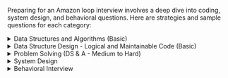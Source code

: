 Preparing for an Amazon loop interview involves a deep dive into coding, system design, and behavioral questions. Here are strategies and sample questions for each category:
<details>
  <summary> Data Structures and Algorithms (Basic) </summary>

## 1. Coding (Data Structures & Algorithms)
For this round, focus on fundamental data structures and algorithms. Practice problems on arrays, strings, linked lists, trees, graphs, sorting, searching, and dynamic programming.

### Two Sum
```cpp
vector<int> twoSum(vector<int>& nums, int target) {
    unordered_map<int, int> map;
    for (int i = 0; i < nums.size(); i++) {
        int complement = target - nums[i];
        if (map.find(complement) != map.end()) {
            return {map[complement], i};
        }
        map[nums[i]] = i;
    }
    return {};
}
```

### Reverse Linked List
```cpp
ListNode* reverseList(ListNode* head) {
    ListNode* prev = nullptr;
    while (head) {
        ListNode* next = head->next;
        head->next = prev;
        prev = head;
        head = next;
    }
    return prev;
}
```

### Valid Parentheses
```cpp
bool isValid(string s) {
    stack<char> stack;
    unordered_map<char, char> map = {{')', '('}, {'}', '{'}, {']', '['}};
    for (char c : s) {
        if (map.find(c) != map.end()) {
            if (stack.empty() || stack.top() != map[c]) return false;
            stack.pop();
        } else {
            stack.push(c);
        }
    }
    return stack.empty();
}
```

### Merge Intervals
```cpp
vector<vector<int>> merge(vector<vector<int>>& intervals) {
    if (intervals.empty()) return {};
    sort(intervals.begin(), intervals.end());
    vector<vector<int>> merged;
    merged.push_back(intervals[0]);
    for (auto& interval : intervals) {
        if (interval[0] <= merged.back()[1]) {
            merged.back()[1] = max(merged.back()[1], interval[1]);
        } else {
            merged.push_back(interval);
        }
    }
    return merged;
}
```

### Binary Tree Level Order Traversal
```cpp
vector<vector<int>> levelOrder(TreeNode* root) {
    vector<vector<int>> result;
    if (!root) return result;
    queue<TreeNode*> q;
    q.push(root);
    while (!q.empty()) {
        int size = q.size();
        vector<int> level;
        for (int i = 0; i < size; i++) {
            TreeNode* node = q.front();
            q.pop();
            level.push_back(node->val);
            if (node->left) q.push(node->left);
            if (node->right) q.push(node->right);
        }
        result.push_back(level);
    }
    return result;
}
```

### Longest Substring Without Repeating Characters
```cpp
int lengthOfLongestSubstring(string s) {
    vector<int> map(256, -1);
    int left = 0, right = 0, maxLength = 0;
    while (right < s.length()) {
        if (map[s[right]] != -1) {
            left = max(map[s[right]] + 1, left);
        }
        map[s[right]] = right;
        maxLength = max(maxLength, right - left + 1);
        right++;
    }
    return maxLength;
}
```

### Find Median from Data Stream
```cpp
class MedianFinder {
    priority_queue<int> maxHeap; // Left half
    priority_queue<int, vector<int>, greater<int>> minHeap; // Right half

public:
    void addNum(int num) {
        maxHeap.push(num);
        minHeap.push(maxHeap.top());
        maxHeap.pop();
        if (maxHeap.size() < minHeap.size()) {
            maxHeap.push(minHeap.top());
            minHeap.pop();
        }
    }
    
    double findMedian() {
        return maxHeap.size() > minHeap.size() ? maxHeap.top() : (maxHeap.top() + minHeap.top()) / 2.0;
    }
};
```

### Top K Frequent Elements
```cpp
vector<int> topKFrequent(vector<int>& nums, int k) {
    unordered_map<int, int> count;
    for (int num : nums) count[num]++;
    priority_queue<pair<int, int>> pq;
    for (auto& p : count) pq.push({p.second, p.first});
    vector<int> result;
    for (int i = 0; i < k; i++) {
        result.push_back(pq.top().second);
        pq.pop();
    }
    return result;
}
```

### Word Ladder
```cpp
int ladderLength(string beginWord, string endWord, vector<string>& wordList) {
    unordered_set<string> wordSet(wordList.begin(), wordList.end());
    if (wordSet.find(endWord) == wordSet.end()) {
        return 0;
    }

    queue<pair<string, int>> q;
    q.push({beginWord, 1});

    while (!q.empty()) {
        auto [currentWord, level] = q.front();
        q.pop();

        if (currentWord == endWord) {
            return level;
        }

        for (int i = 0; i < currentWord.size(); ++i) {
            string temp = currentWord;
            for (char c = 'a'; c <= 'z'; ++c) {
                temp[i] = c;
                if (temp == currentWord) continue;
                if (wordSet.find(temp) != wordSet.end()) {
                    q.push({temp, level + 1});
                    wordSet.erase(temp);
                }
            }
        }
    }

    return 0;
}
```

### Trapping Rain Water
```cpp
int trap(vector<int>& height) {
    int left = 0, right = height.size() - 1, leftMax = 0, rightMax = 0, water = 0;
    while (left < right) {
        if (height[left] < height[right]) {
            leftMax = max(leftMax, height[left]);
            water += leftMax - height[left];
            left++;
        } else {
            rightMax = max(rightMax, height[right]);
            water += rightMax - height[right];
            right--;
        }
    }
    return water;
}
```

### Preparation Tips
- Practice Regularly: Use platforms like LeetCode, HackerRank, and CodeSignal.
- Understand Fundamentals: Focus on time complexity, space complexity, and edge cases.
- Mock Interviews: Simulate real interview conditions with peers or using interview prep tools.
</details>

<details>
  <summary> Data Structure Design - Logical and Maintainable Code (Basic) </summary>
## 2. Coding (Ability to Write Logical & Maintainable Code)
Here, focus on writing clean, efficient, and well-structured code. Emphasize code readability, modularity, and proper use of data structures.

### LRU Cache Implementation
Operations:
*	put(key, value) – Insert or update key-value pair.
*	get(key) – Return the value if key exists, otherwise return -1.

Hint:
Use Hash Map + Doubly Linked List.
*	Hash map: For O(1) access to cache items.
*	Doubly linked list: To track usage order efficiently.

```cpp
class LRUCache {
    int capacity;
    list<int> lru;
    unordered_map<int, pair<int, list<int>::iterator>> cache;

public:
    LRUCache(int capacity) : capacity(capacity) {}

    int get(int key) {
        if (cache.find(key) == cache.end()) return -1;
        lru.erase(cache[key].second);
        lru.push_front(key);
        cache[key].second = lru.begin();
        return cache[key].first;
    }

    void put(int key, int value) {
        if (cache.find(key) != cache.end()) {
            lru.erase(cache[key].second);
        } else if (lru.size() >= capacity) {
            cache.erase(lru.back());
            lru.pop_back();
        }
        lru.push_front(key);
        cache[key] = {value, lru.begin()};
    }
};
```

### Design a Stack with Increment Operation
```cpp
class CustomStack {
    vector<int> stack;
    int maxSize;

public:
    CustomStack(int maxSize) : maxSize(maxSize) {}

    void push(int x) {
        if (stack.size() < maxSize) {
            stack.push_back(x);
        }
    }

    int pop() {
        if (stack.empty()) return -1;
        int val = stack.back();
        stack.pop_back();
        return val;
    }

    void increment(int k, int val) {
        for (int i = 0; i < min(k, (int)stack.size()); i++) {
            stack[i] += val;
        }
    }
};
```

### Flatten a Nested List Iterator
```cpp
class NestedIterator {
    vector<int> list;
    int index = 0;

    void flattenList(const vector<NestedInteger>& nestedList) {
        for (const auto& ni : nestedList) {
            if (ni.isInteger()) {
                list.push_back(ni.getInteger());
            } else {
                flattenList(ni.getList());
            }
        }
    }

public:
    NestedIterator(vector<NestedInteger> &nestedList) {
        flattenList(nestedList);
    }

    int next() {
        return list[index++];
    }

    bool hasNext() {
        return index < list.size();
    }
};
```

### Design Hit Counter
Operations:
*	hit(timestamp) – Record a hit at a given timestamp (in seconds).
*	getHits(timestamp) – Get the number of hits in the last 5 minutes (300 seconds).

Hint:
Use a Queue/Deque.
*	Store timestamps in the queue and remove expired hits.

```cpp
class HitCounter {
    deque<pair<int,int>> q;
public:   
    void hit(int timestamp) {
        if(!q.empty() && q.back().first == timestamp) {
            q.back().second++;
        } else {
            q.push_back({timestamp, 1});
        }
    }
    
    int getHits(int timestamp) {
        while(!q.empty() && q.front().first <= timestamp - 300) {
            q.pop_front();
        }
        int count = 0;
        for(auto &hit: q) {
            count += hit.second;
        }
        return count;
    }
};
```

### Serialize and Deserialize Binary Tree
```cpp
class Codec {
public:
    string serialize(TreeNode* root) {
        if (!root) return "null";
        return to_string(root->val) + "," + serialize(root->left) + "," + serialize(root->right);
    }

    TreeNode* deserialize(string data) {
        queue<string> q;
        string str;
        for (char c : data) {
            if (c == ',') {
                q.push(str);
                str = "";
            } else {
                str += c;
            }
        }
        if (!str.empty()) q.push(str);
        return deserializeHelper(q);
    }

private:
    TreeNode* deserializeHelper(queue<string>& q) {
        if (q.empty()) return nullptr;
        string str = q.front();
        q.pop();
        if (str == "null") return nullptr;
        TreeNode* root = new TreeNode(stoi(str));
        root->left = deserializeHelper(q);
        root->right = deserializeHelper(q);
        return root;
    }
};
```

### Design a Tic-Tac-Toe
```cpp
class TicTacToe {
    vector<int> rows, cols;
    int diag1, diag2, n;

public:
    TicTacToe(int n) : n(n), rows(n, 0), cols(n, 0), diag1(0), diag2(0) {}

    int move(int row, int col, int player) {
        int val = (player == 1) ? 1 : -1;
        rows[row] += val;
        cols[col] += val;
        if (row == col) diag1 += val;
        if (row + col == n - 1) diag2 += val;

        if (abs(rows[row]) == n || abs(cols[col]) == n || abs(diag1) == n || abs(diag2) == n) {
            return player;
        }
        return 0;
    }
};
```

### Design a Phone Directory
```cpp
class PhoneDirectory {
    queue<int> available;
    unordered_set<int> used;
    int maxNumbers;

public:
    PhoneDirectory(int maxNumbers) : maxNumbers(maxNumbers) {
        for (int i = 0; i < maxNumbers; i++) {
            available.push(i);
        }
    }

    int get() {
        if (available.empty()) return -1;
        int number = available.front();
        available.pop();
        used.insert(number);
        return number;
    }

    bool check(int number) {
        return used.find(number) == used.end();
    }

    void release(int number) {
        if (used.find(number) != used.end()) {
            used.erase(number);
            available.push(number);
        }
    }
};
```

### Design Circular Queue
Operations:
*	enQueue(value) – Insert value into the queue.
*	deQueue() – Remove value from the queue.
*	Front() – Get the front item.
*	Rear() – Get the rear item.
*	isEmpty() / isFull() – Check if the queue is empty or full.

Hint:
Use a Circular Array with head and tail pointers.

```cpp
class MyCircularQueue {
    vector<int> queue;
    int head, tail, size;

public:
    MyCircularQueue(int k) : queue(k), head(-1), tail(-1), size(0) {}

    bool enQueue(int value) {
        if (isFull()) return false;
        if (isEmpty()) head = 0;
        tail = (tail + 1) % queue.size();
        queue[tail] = value;
        size++;
        return true;
    }

    bool deQueue() {
        if (isEmpty()) return false;
        if (head == tail) {
            head = tail = -1;
        } else {
            head = (head + 1) % queue.size();
        }
        size--;
        return true;
    }

    int Front() {
        return isEmpty() ? -1 : queue[head];
    }

    int Rear() {
        return isEmpty() ? -1 : queue[tail];
    }

    bool isEmpty() {
        return size == 0;
    }

    bool isFull() {
        return size == queue.size();
    }
};
```

### Design a Key-Value Store
```cpp
class KeyValueStore {
    unordered_map<string, string> store;
    unordered_map<string, unordered_set<string>> prefixMap;

public:
    void put(string key, string value) {
        store[key] = value;
        for (int i = 1; i <= key.size(); i++) {
            prefixMap[key.substr(0, i)].insert(key);
        }
    }

    string get(string key) {
        return store.count(key) ? store[key] : "";
    }

    vector<string> searchByPrefix(string prefix) {
        if (!prefixMap.count(prefix)) return {};
        return vector<string>(prefixMap[prefix].begin(), prefixMap[prefix].end());
    }
};
```

### Design Rate Limiter
```cpp
class RateLimiter {
    unordered_map<string, queue<int>> userRequests;
    int limit, windowSize;

public:
    RateLimiter(int limit, int windowSize) : limit(limit), windowSize(windowSize) {}

    bool isAllowed(string userId, int timestamp) {
        if (userRequests[userId].size() < limit) {
            userRequests[userId].push(timestamp);
            return true;
        }

        while (!userRequests[userId].empty() && userRequests[userId].front() <= timestamp - windowSize) {
            userRequests[userId].pop();
        }

        if (userRequests[userId].size() < limit) {
            userRequests[userId].push(timestamp);
            return true;
        }

        return false;
    }
};
```
### Design a Twitter Clone
Operations:
*	postTweet(userId, tweetId) – Post a tweet.
*	getNewsFeed(userId) – Retrieve 10 most recent tweets from followed users.
*	follow(followerId, followeeId) – Follow a user.
*	unfollow(followerId, followeeId) – Unfollow a user.

Use Hash Map + Min-Heap/Priority Queue.
*	Hash map: To store user tweets.
*	Min-Heap: To retrieve the 10 most recent tweets.

```cpp
#include <unordered_map>
#include <set>
#include <vector>
#include <queue>

class Twitter {
    int timestamp = 0;
    std::unordered_map<int, std::set<int>> followers;
    std::unordered_map<int, std::vector<std::pair<int, int>>> tweets;

public:
    void postTweet(int userId, int tweetId) {
        tweets[userId].push_back({timestamp++, tweetId});
    }

    std::vector<int> getNewsFeed(int userId) {
        std::priority_queue<std::pair<int, int>> pq;
        for (auto &[time, tweet] : tweets[userId]) pq.push({time, tweet});
        for (auto followee : followers[userId])
            for (auto &[time, tweet] : tweets[followee])
                pq.push({time, tweet});

        std::vector<int> feed;
        while (!pq.empty() && feed.size() < 10) {
            feed.push_back(pq.top().second);
            pq.pop();
        }
        return feed;
    }

    void follow(int followerId, int followeeId) {
        if (followerId != followeeId) followers[followerId].insert(followeeId);
    }

    void unfollow(int followerId, int followeeId) {
        followers[followerId].erase(followeeId);
    }
};
```

### Design a File System
Operations:
*	mkdir(path) – Create a directory.
*	addContentToFile(path, content) – Add content to a file.
*	readContentFromFile(path) – Read the content of a file.
```cpp
#include <unordered_map>
#include <string>
#include <sstream>

class FileSystem {
    std::unordered_map<std::string, std::string> files;

public:
    bool mkdir(const std::string &path) {
        if (files.count(path)) return false;
        files[path] = "";
        return true;
    }

    void addContentToFile(const std::string &path, const std::string &content) {
        files[path] += content;
    }

    std::string readContentFromFile(const std::string &path) {
        return files[path];
    }
};
```

### Design a Snake Game
Operations:
*	move(direction) – Move the snake in a given direction and return the score.
*	Game over if the snake runs into itself or the wall.

Hint:
Use a Deque + Hash Set.
*	Deque: To track the snake’s body.
*	Hash set: To check collisions.

```cpp
#include <deque>
#include <unordered_set>
#include <vector>

class SnakeGame {
    int width, height, score = 0;
    std::deque<std::pair<int, int>> snake;  // Snake's body
    std::unordered_set<int> snakeSet;  // To check for collisions
    std::vector<std::pair<int, int>> food;  // Food positions
    int foodIndex = 0;

    int hash(int row, int col) { return row * width + col; }  // Hashing for 2D coordinates

public:
    SnakeGame(int width, int height, std::vector<std::pair<int, int>> food) 
        : width(width), height(height), food(food) {
        snake.push_back({0, 0});
        snakeSet.insert(hash(0, 0));
    }

    int move(std::string direction) {
        auto head = snake.front();
        if (direction == "U") head.first--;
        else if (direction == "D") head.first++;
        else if (direction == "L") head.second--;
        else if (direction == "R") head.second++;

        // Check for boundary or self-collision
        int newHeadHash = hash(head.first, head.second);
        if (head.first < 0 || head.first >= height || head.second < 0 || head.second >= width ||
            (snakeSet.count(newHeadHash) && newHeadHash != hash(snake.back().first, snake.back().second)))
            return -1;  // Game over

        snake.push_front(head);
        snakeSet.insert(newHeadHash);

        // Eat food
        if (foodIndex < food.size() && head == food[foodIndex]) {
            score++;
            foodIndex++;
        } else {  // Remove tail if no food eaten
            auto tail = snake.back();
            snake.pop_back();
            snakeSet.erase(hash(tail.first, tail.second));
        }

        return score;
    }
};
```

### Design a Time-Based Key-Value Store
Operations:
*	set(key, value, timestamp) – Store a key-value pair with a timestamp.
*	get(key, timestamp) – Retrieve the value for a key at the latest timestamp ≤ the given timestamp.

Hint:
Use a Hash Map + Sorted List/Map.
*	Hash map: For fast access by key.
*	Sorted list: To store values with timestamps.

```cpp
#include <unordered_map>
#include <map>

class TimeMap {
    std::unordered_map<std::string, std::map<int, std::string>> store;

public:
    void set(const std::string &key, const std::string &value, int timestamp) {
        store[key][timestamp] = value;
    }

    std::string get(const std::string &key, int timestamp) {
        auto it = store[key].upper_bound(timestamp);
        if (it == store[key].begin()) return "";  // No valid timestamp found
        return std::prev(it)->second;
    }
};
```

### Design an Autocomplete System
Operations:
*	input(c) – Accept a character input and suggest top 3 phrases that start with the current prefix.

Hint:
Use a Trie + Hash Map.
*	Trie: For prefix matching.
*	Hash map: To store sentence frequencies.

```cpp
#include <unordered_map>
#include <vector>
#include <string>
#include <algorithm>

class AutocompleteSystem {
    std::unordered_map<std::string, int> frequency;
    std::string currentInput;

public:
    AutocompleteSystem(const std::vector<std::pair<std::string, int>> &sentences) {
        for (const auto &[sentence, freq] : sentences) {
            frequency[sentence] = freq;
        }
    }

    std::vector<std::string> input(char c) {
        if (c == '#') {  // Store the current input
            frequency[currentInput]++;
            currentInput.clear();
            return {};
        }

        currentInput += c;
        std::vector<std::pair<int, std::string>> matches;

        // Find all matching sentences
        for (const auto &[sentence, freq] : frequency) {
            if (sentence.find(currentInput) == 0) {
                matches.emplace_back(-freq, sentence);  // Use negative freq for sorting
            }
        }

        // Sort by frequency and lexicographical order
        std::sort(matches.begin(), matches.end());
        std::vector<std::string> result;
        for (int i = 0; i < std::min(3, (int)matches.size()); ++i) {
            result.push_back(matches[i].second);
        }
        return result;
    }
};
```

### Design a Data Structure for O(1) Insert, Delete, and Random Retrieval
Operations:
*	insert(val) – Insert a value.
*	remove(val) – Remove a value.
*	getRandom() – Return a random value from the set.

Hint:
Use Hash Map + Dynamic Array.
*	Hash map: For fast lookups.
*	Array: To get random elements efficiently.
```cpp
#include <unordered_map>
#include <vector>
#include <cstdlib>

class RandomizedSet {
    std::unordered_map<int, int> map;
    std::vector<int> data;

public:
    bool insert(int val) {
        if (map.count(val)) return false;
        map[val] = data.size();
        data.push_back(val);
        return true;
    }

    bool remove(int val) {
        if (!map.count(val)) return false;
        int lastElement = data.back();
        int index = map[val];
        data[index] = lastElement;
        map[lastElement] = index;
        data.pop_back();
        map.erase(val);
        return true;
    }

    int getRandom() {
        return data[rand() % data.size()];
    }
};
```

### Design a Leaderboard System
Operations:
*	addScore(playerId, score) – Add score for a player.
*	top(K) – Get the top K players.
*	reset(playerId) – Reset the score of a player to 0.

Hint:
Use a Hash Map + Priority Queue.
```cpp
#include <unordered_map>
#include <map>

class Leaderboard {
    std::unordered_map<int, int> playerScores;  // playerId -> score
    std::map<int, int, std::greater<>> scores;  // score -> count of players

public:
    void addScore(int playerId, int score) {
        int oldScore = playerScores[playerId];
        if (oldScore > 0) {
            scores[oldScore]--;
            if (scores[oldScore] == 0) scores.erase(oldScore);
        }
        int newScore = oldScore + score;
        playerScores[playerId] = newScore;
        scores[newScore]++;
    }

    int top(int K) {
        int sum = 0;
        for (auto &[score, count] : scores) {
            int take = std::min(K, count);
            sum += take * score;
            K -= take;
            if (K == 0) break;
        }
        return sum;
    }

    void reset(int playerId) {
        int score = playerScores[playerId];
        scores[score]--;
        if (scores[score] == 0) scores.erase(score);
        playerScores.erase(playerId);
    }
};
```

### Preparation Tips
- Code Readability: Use meaningful variable names and comments to describe the logic.
- Modular Code: Break down the problem into functions and classes.
- Edge Cases: Consider and handle edge cases thoroughly.
</details>

<details>
    <summary> Problem Solving (DS & A - Medium to Hard) </summary>
## 3. Coding (Problem Solving Focused Session)
This round emphasizes problem-solving skills and the ability to think through complex problems.

### Word Search
```cpp
bool exist(vector<vector<char>>& board, string word) {
    int m = board.size(), n = board[0].size();
    for (int i = 0; i < m; i++) {
        for (int j = 0; j < n; j++) {
            if (dfs(board, word, i, j, 0)) return true;
        }
    }
    return false;
}

bool dfs(vector<vector<char>>& board, string& word, int i, int j, int k) {
    if (k == word.size()) return true;
    if (i < 0 || i >= board.size() || j < 0 || j >= board[0].size() || board[i][j] != word[k]) return false;
    char tmp = board[i][j];
    board[i][j] = '#';
    bool found = dfs(board, word, i + 1, j, k + 1) ||
                 dfs(board, word, i - 1, j, k + 1) ||
                 dfs(board, word, i, j + 1, k + 1) ||
                 dfs(board, word, i, j - 1, k + 1);
    board[i][j] = tmp;
    return found;
}
```

### Course Schedule
```cpp
bool canFinish(int numCourses, vector<vector<int>>& prerequisites) {
    vector<vector<int>> graph(numCourses);
    vector<int> inDegree(numCourses, 0);
    for (auto& pre : prerequisites) {
        graph[pre[1]].push_back(pre[0]);
        inDegree[pre[0]]++;
    }
    queue<int> q;
    for (int i = 0; i < numCourses; i++) {
        if (inDegree[i] == 0) q.push(i);
    }
    int count = 0;
    while (!q.empty()) {
        int course = q.front();
        q.pop();
        count++;
        for (int nextCourse : graph[course]) {
            if (--inDegree[nextCourse] == 0) q.push(nextCourse);
        }
    }
    return count == numCourses;
}
```

### Merge k Sorted Lists
```cpp
ListNode* mergeKLists(vector<ListNode*>& lists) {
    auto comp = [](ListNode* a, ListNode* b) { return a->val > b->val; };
    priority_queue<ListNode*, vector<ListNode*>, decltype(comp)> pq(comp);
    for (auto list : lists) {
        if (list) pq.push(list);
    }
    ListNode* dummy = new ListNode(0), *tail = dummy;
    while (!pq.empty()) {
        ListNode* node = pq.top();
        pq.pop();
        tail->next = node;
        tail = node;
        if (node->next) pq.push(node->next);
    }
    return dummy->next;
}
```

### Clone Graph
```cpp
Node* cloneGraph(Node* node) {
    if (!node) return nullptr;
    unordered_map<Node*, Node*> visited;
    return cloneGraphDFS(node, visited);
}

Node* cloneGraphDFS(Node* node, unordered_map<Node*, Node*>& visited) {
    if (visited.count(node)) return visited[node];
    Node* clone = new Node(node->val);
    visited[node] = clone;
    for (Node* neighbor : node->neighbors) {
        clone->neighbors.push_back(cloneGraphDFS(neighbor, visited));
    }
    return clone;
}
```

### Largest Rectangle in Histogram
```cpp
int largestRectangleArea(vector<int>& heights) {
    stack<int> s;
    heights.push_back(0);
    int maxArea = 0;
    for (int i = 0; i < heights.size(); i++) {
        while (!s.empty() && heights[s.top()] > heights[i]) {
            int height = heights[s.top()];
            s.pop();
            int width = s.empty() ? i : i - s.top() - 1;
            maxArea = max(maxArea, height * width);
        }
        s.push(i);
    }
    return maxArea;
}
```

### Sliding Window Maximum
```cpp
vector<int> maxSlidingWindow(vector<int>& nums, int k) {
    deque<int> dq;
    vector<int> result;
    for (int i = 0; i < nums.size(); i++) {
        if (!dq.empty() && dq.front() == i - k) dq.pop_front();
        while (!dq.empty() && nums[dq.back()] < nums[i]) dq.pop_back();
        dq.push_back(i);
        if (i >= k - 1) result.push_back(nums[dq.front()]);
    }
    return result;
}
```

### Implement Trie (Prefix Tree)
```cpp
class Trie {
private:
    struct TrieNode {
        unordered_map<char, TrieNode*> children;
        bool isEndOfWord = false;
    };

    TrieNode* root;

public:
    Trie() {
        root = new TrieNode();
    }

    void insert(string word) {
        TrieNode* node = root;
        for (char c : word) {
            if (!node->children[c]) {
                node->children[c] = new TrieNode();
            }
            node = node->children[c];
        }
        node->isEndOfWord = true;
    }

    bool search(string word) {
        TrieNode* node = root;
        for (char c : word) {
            if (!node->children[c]) return false;
            node = node->children[c];
        }
        return node->isEndOfWord;
    }

    bool startsWith(string prefix) {
        TrieNode* node = root;
        for (char c : prefix) {
            if (!node->children[c]) return false;
            node = node->children[c];
        }
        return true;
    }
};
```

### Implement LRU Cache
```cpp
class LRUCache {
    int capacity;
    list<pair<int, int>> cache;
    unordered_map<int, list<pair<int, int>>::iterator> map;

public:
    LRUCache(int capacity) : capacity(capacity) {}

    int get(int key) {
        if (map.find(key) == map.end()) return -1;
        cache.splice(cache.begin(), cache, map[key]);
        return map[key]->second;
    }

    void put(int key, int value) {
        if (map.find(key) != map.end()) {
            cache.splice(cache.begin(), cache, map[key]);
            map[key]->second = value;
        } else {
            if (cache.size() == capacity) {
                map.erase(cache.back().first);
                cache.pop_back();
            }
            cache.push_front({key, value});
            map[key] = cache.begin();
        }
    }
};
```

### Design Hit Counter
```cpp
class HitCounter {
    queue<pair<int, int>> hits;

public:
    void hit(int timestamp) {
        if (!hits.empty() && hits.back().first == timestamp) {
            hits.back().second++;
        } else {
            hits.push({timestamp, 1});
        }
    }

    int getHits(int timestamp) {
        while (!hits.empty() && hits.front().first <= timestamp - 300) {
            hits.pop();
        }
        int count = 0;
        for (auto& hit : hits) {
            count += hit.second;
        }
        return count;
    }
};
```

### Median of Two Sorted Arrays
```cpp
double findMedianSortedArrays(vector<int>& nums1, vector<int>& nums2) {
    int m = nums1.size(), n = nums2.size();
    if (m > n) return findMedianSortedArrays(nums2, nums1);
    int low = 0, high = m, halfLen = (m + n + 1) / 2;
    while (low <= high) {
        int i = (low + high) / 2;
        int j = halfLen - i;
        if (i < m && nums1[i] < nums2[j - 1]) {
            low = i + 1;
        } else if (i > 0 && nums1[i - 1] > nums2[j]) {
            high = i - 1;
        } else {
            int maxLeft = 0;
            if (i == 0) maxLeft = nums2[j - 1];
            else if (j == 0) maxLeft = nums1[i - 1];
            else maxLeft = max(nums1[i - 1], nums2[j - 1]);
            if ((m + n) % 2 == 1) return maxLeft;
            int minRight = 0;
            if (i == m) minRight = nums2[j];
            else if (j == n) minRight = nums1[i];
            else minRight = min(nums1[i], nums2[j]);
            return (maxLeft + minRight) / 2.0;
        }
    }
    return 0.0;
}
```

### Preparation Tips
- Optimize: Aim for optimal solutions, not just correct ones.
- Dry Run: Walk through your solution with sample inputs.
- Edge Cases: Consider edge cases and handle them.
</details>
<details>
    <summary> System Design</summary>
## 4. System Design
This round tests your ability to design large-scale distributed systems.

1. Design a URL Shortener
    Key Points: Database schema, generating unique short URLs, handling collisions, scaling, and analytics.
2. Design a Chat System
    Key Points: Real-time messaging, user presence, message storage, and retrieval.
3. Design a Rate Limiter
    Key Points: Throttling, sliding window algorithm, distributed environment.
4. Design a Social Media Feed
    Key Points: Feed generation, ranking algorithms, caching, handling high read/write throughput.
5. Design a File Storage Service (like Dropbox)
    Key Points: File metadata storage, versioning, chunking large files, sync across devices.
6. Design an Online Bookstore
    Key Points: Inventory management, search, recommendation system, payment processing.
7. Design a Notification System
    Key Points: Push notifications, email, SMS, delivery guarantees, rate limiting.
8. Design a Search Autocomplete System
    Key Points: Trie data structure, caching, ranking results.
9. Design a Ride Sharing Service
    Key Points: Matching algorithms, handling surge pricing, route optimization.
10. Design a Video Streaming Service
    Key Points: Video encoding, CDN, handling high concurrency, recommendations.

### Preparation Tips
- High-Level Architecture: Start with a high-level architecture and dive into details.
- Trade-offs: Discuss trade-offs and justify your design choices.
- Scalability: Consider scalability and performance implications.
- Diagrams: Use diagrams to illustrate your design.
</details>
<details>
    <summary> Behavioral Interview </summary>
## 5. Behavioral Interview
Amazon's behavioral interviews focus on their Leadership Principles. Prepare examples from your experience that demonstrate these principles.

#### Sample Questions
1. Tell me about a time you demonstrated leadership.
2. Describe a time you took a calculated risk.
3. How do you handle a disagreement with a team member?
4. Give an example of a time you delivered results under tight deadlines.
5. Describe a situation where you showed customer obsession.
6. Tell me about a time you failed and how you handled it.
7. How do you prioritize tasks when you have multiple deadlines?
8. Describe a time you innovated on a project.
9. Give an example of a time you had to earn trust from a stakeholder.
10. Describe a situation where you went above and beyond for a customer.

### Preparation Tips
- STAR Method: Use the Situation, Task, Action, Result method to structure your responses.
- Leadership Principles: Familiarize yourself with Amazon's Leadership Principles and align your examples with them.
- Practice: Practice your responses to ensure clarity and confidence.
</details>
